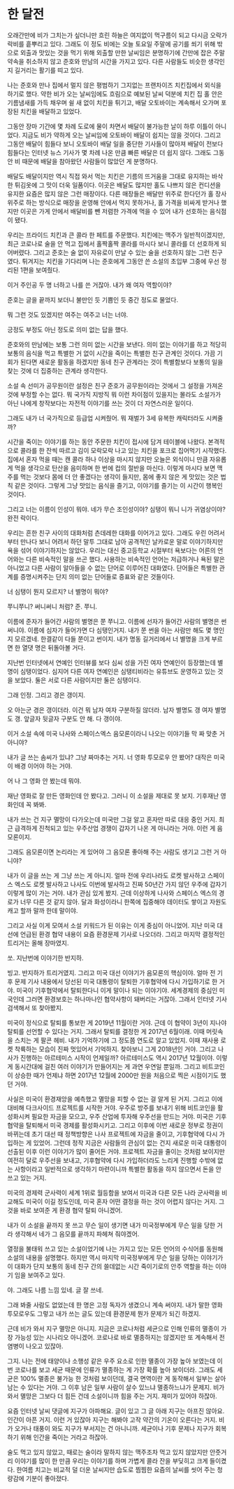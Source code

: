 # 한 달전

오래간만에 비가 그치는가 싶더니만 흐린 하늘은 여지없이 먹구름이 되고 다시금 오락가락비를 흩뿌리고 있다. 그래도 이 정도 비에는 오늘 토요일 주말에 공기를 쐬기 위해 밖으로 외출과 맛있는 것을 먹기 위해 외출할 만한 날씨임은 분명하기에 간만에 잡은 주말 약속을 취소하지 않고 준호와 만남의 시간을 가지고 있다. 다른 사람들도 비슷한 생각인지 길거리는 활기를 띠고 있다.

나는 준호와 만나 집에서 멀지 않은 평범하기 그지없는 프랜차이즈 치킨집에서 외식을 하기로 했다. 약한 비가 오는 날씨임에도 흐림으로 예보된 날씨 덕분에 치킨 집 홀 안은 기름냄새를 가득 채우며 쉴 새 없이 치킨을 튀기고, 배달 오토바이는 계속해서 오가며 포장된 치킨을 배달하고 있었다.

그동안 장마 기간에 몇 차례 도로에 물이 차면서 배달이 불가능한 날이 하루 이틀이 아니었다. 지금도 비가 약하게 오는 날씨임에 오토바이 배달이 쉽지는 않을 것이다. 그리고 그동안 배달이 힘들다 보니 오토바이 배달 일을 중단한 기사들이 많아져 배달이 전보다 힘들다는 인터넷 뉴스 기사가 몇 차례 나온 만큼 빠른 배달은 더 쉽지 않다. 그래도 그동안 비 때문에 배달을 참아왔던 사람들이 많았던 게 분명하다.

배달도 배달이지만 역시 직접 와서 먹는 치킨은 기름의 뜨거움을 그대로 유지하는 바삭한 튀김옷에 그 맛이 더욱 일품이다. 이곳은 배달도 많지만 홀도 나쁘지 않은 컨디션을 유지한 요즘은 많지 않은 그런 매장이다. 다른 매장들은 배달만 위주로 한다던가 홀 장사 위주로 하는 방식으로 매장을 운영해 안에서 먹지 못하거나, 홀 가격을 비싸게 받거나 했지만 이곳은 가게 안에서 배달비를 뺀 저렴한 가격에 먹을 수 있어 내가 선호하는 음식점이 됐다.

우리는 프라이드 치킨과 큰 콜라 한 페트를 주문했다. 치킨에는 맥주가 일반적이겠지만, 최근 코로나로 술을 안 먹고 집에서 홀짝홀짝 콜라를 마시다 보니 콜라를 더 선호하게 되어버렸다. 그리고 준호는 술 없이 자유로이 만날 수 있는 술을 선호하지 않는 그런 친구였다. 튀겨지는 치킨을 기다리며 나는 준호에게 그동안 쓴 소설의 초입부 그중에 우선 정리된 1편을 보여줬다.

이거 주인공 두 명 너하고 나를 쓴 거잖아. 내가 왜 여자 역할이야?

준호는 글을 끝까지 보더니 불만인 듯 기쁨인 듯 중간 정도로 물었다.

뭐 그런 것도 있겠지만 여주는 여주고 너는 너야.

긍정도 부정도 아닌 정도로 의미 없는 답을 했다.

준호와의 만남에는 보통 그런 의미 없는 시간을 보낸다. 의미 없는 이야기를 하고 적당히 보통의 음식을 먹고 특별한 거 없이 시간을 죽이는 특별한 친구 관계인 것이다. 가끔 기회가 된다면 새로운 활동을 하겠지만 동네 친구 관계라는 것이 특별함보다 보통의 일을 찾는 것에 더 집중하는 관계라 생각한다.

소설 속 선미가 공무원이란 설정은 친구 준호가 공무원이라는 것에서 그 설정을 가져온 것에 부정할 수는 없다. 뭐 국가직 지방직 뭐 이런 차이점이 있을지는 몰라도 소설가가 아닌 나에게 창작보다는 자전적 이야기를 쓰는 것이 더 자연스러운 일이다.

그래도 내가 너 국가직으로 등급업 시켜줬어. 뭐 재벌가 3세 유복한 캐릭터라도 시켜줄까?

시간을 죽이는 이야기를 하는 동안 주문한 치킨이 접시에 담겨 테이블에 나왔다. 본격적으로 콜라를 한 잔씩 따르고 김이 모락모락 나고 있는 치킨을 포크로 집어먹기 시작했다. 집에서 혼자 먹을 때는 캔 콜라 하나 이상을 마시지 않지만 오늘은 외식이니 만큼 자유롭게 먹을 생각으로 탄산을 음미하며 한 번에 컵의 절반을 마신다. 이렇게 마시다 보면 맥주를 먹는 것보다 몸에 더 안 좋겠다는 생각이 들지만, 몸에 좋지 않은 게 맛있는 것은 법칙 같은 것이다. 그렇게 그냥 맛있는 음식을 즐기고, 이야기를 즐기는 이 시간이 행복인 것이다.

그리고 너는 이름이 인성이 뭐야. 네가 무슨 조인성이야? 심탱이 뭐니 니가 귀염상이야? 완전 락이다.

우리는 흔한 친구 사이의 대화처럼 츤데레한 대화를 이어가고 있다. 그래도 우린 어려서부터 만나다 보니 어려서 하던 말투 그대로 남아 공격적인 날카로운 말로 이야기하지만 욕을 섞어 이야기하지는 않았다. 우리는 대신 중고등학교 시절부터 욕보다는 어른의 언어와는 다른 비속적인 말을 쓰곤 했다. 사용하는 비속적인 언어는 저급하거나 욕된 말은 아니었고 다른 사람이 알아들을 수 없는 단어로 이루어진 대화였다. 단어들은 특별한 관계를 증명시켜주는 단지 의미 없는 단어들로 증표와 같은 것들이다.

너 심탱이 뭔지 모르지? 너 별명이 뭐야?

쭈니쭈니? 써니써니 처럼? 준. 쭈니.

이름에 준자가 들어간 사람의 별명은 쭌 쭈니고. 이름에 선자가 들어간 사람의 별명은 썬 써니야. 이름에 심자가 들어가면 다 심탱인거지. 내가 쭌 썬을 아는 사람만 해도 몇 명인지 모르겠네. 한결같이 다들 쭌이고 썬이지. 내가 명동 길거리에서 너 별명을 크게 부르면 한 열댓 명은 뒤돌아볼 거다.

지난번 인터넷에서 연예인 인터뷰를 보다 심씨 성을 가진 여자 연예인이 등장했는데 별명이 심탱이었다. 심지어 다른 여자 연예인은 심탱티비라는 유튜브도 운영하고 있는 것을 보았다. 둘은 서로 다른 사람이지만 둘은 심탱이다.

그래 인정. 그리고 경은 갱이지.

오 아는군 경은 갱이더라. 이건 뭐 남자 여자 구분하질 않더라. 남자 별명도 갱 여자 별명도 갱. 앞글자 뒷글자 구분도 안 해. 다 갱이야.

이거 소설 속에 미국 나사와 스페이스엑스 음모론이라니 나오는 이야기들 막 짜 맞춘 거 아니야?

내가 글 쓰는 솜씨가 있냐? 그냥 짜마추는 거지. 너 영화 투모로우 안 봤어? 대작은 미국이 배경 이어야 하는 거야.

어 나 그 영화 안 봤는데 뭐야.

재난 영화로 잘 만든 영화인데 안 봤다고. 그러니 이 소설을 제대로 못 보지. 기후재난 영화인데 꼭 봐봐.

내가 쓰는 건 지구 멸망이 다가오는데 미국만 그걸 알고 혼자만 따로 대응 중인 거지. 최근 급격하게 진척되고 있는 우주산업 경쟁이 갑자기 나온 게 아니라는 거야. 이런 게 음모론이지.

그래도 음모론이면 논리라는 게 있어야 그 음모론 좋아해 주는 사람도 생기고 그런 거 아니야?

내가 이 글을 쓰는 게 그냥 쓰는 게 아니지. 얼마 전에 우리나라도 로켓 발사하고 스페이스 엑스도 로켓 발사하고 나사도 이번에 발사하고 진짜 50년간 가지 않던 우주에 갑자기 이렇게 많이 가는 거야. 내가 관심 있게 봤지. 근데 이상하게 나사와 스페이스 엑스의 경로가 너무 다른 것 같지 않아. 달과 화성이라니 한쪽에 집중해야 데이터도 쌓이고 자원도 캐고 할까 말까 한데 말이야.

그리고 사실 이게 모여서 소설 키워드가 된 이유는 이게 중심이 아니었어. 지난 미국 대선에 언급된 환경 협약 내용이 요즘 환경문제 기사로 나오더라. 그리고 마지막 결정적인 트리거는 올해 장마였지.

쏘. 지난번에 이야기한 반지하.

빙고. 반지하가 트리거였지. 그리고 미국 대선 이야기가 음모론의 핵심이야. 얼마 전 기후 문제 기사 내용에서 당선된 미국 대통령이 탈퇴한 기후협약에 다시 가입하기로 한 거야. 미국이 기후협약에서 탈퇴한다니 이게 말이나 되는 이야기야. 세계경제의 중심인 미국인데 그러면 환경보호는 하나마나인 협약사항이 돼버리는 거잖아. 그래서 인터넷 기사 검색해서 또 찾아봤지.

미국이 정식으로 탈퇴를 통보한 게 2019년 11월이란 거야. 근데 이 협약이 3년이 지나야 탈퇴를 선언할 수 있다는 거지. 그래서 탈퇴를 결정한 게 2017년 6월이래. 이때 머릿속을 스치는 게 팔콘 헤비. 내가 기억하기에 그 정도쯤 연도로 알고 있었지. 이때 재사용 로켓 착륙하는 모습이 진짜 멋있어서 기억하지. 찾아보니 그게 2018년인 거야. 그리고 나사가 진행하는 아르테미스 시작이 언제일까? 아르테미스도 역시 2017년 12월이야. 이렇게 동시간대에 걸친 여러 이야기가 만들어지는 게 과연 우연일 뿐일까. 그리고 비트코인이 상승한 때가 언제냐 하면 2017년 12월에 2000만 원을 처음으로 찍은 시점이기도 했던 거야.

사실은 미국이 환경재앙을 예측했고 멸망을 피할 수 없는 걸 알게 된 거지. 그리고 이에 대비해 다크사이드 프로젝트를 시작한 거야. 우주로 방주를 보내기 위해 비트코인을 활성화시켜 필요한 자금을 모으고, 우주 산업에 투자해 우주선을 만드는 거야. 미국은 기후협약을 탈퇴해서 미국 경제를 활성화시키고. 그리고 이후에 이번 새로운 정부로 정권이 바뀌는데 초기 대선 때 정책방향은 나사 프로젝트에 자금을 줄이고, 기후협약에 다시 가입하는 게 있었어. 그런데 정작 지금은 사람들의 관심이 없는 건지 새로운 미국 대통령이 선출된 이후 이런 이야기가 많이 줄어든 거야. 프로젝트 자금을 줄이는 것처럼 보이지만 여전히 달로 우주선을 보내고, 기후협약에 다시 가입하더라도 느리게 진행할 수밖에 없는 사항이라고 일반적으로 생각하기 마련이니까 특별한 활동을 하지 않으면서 돈을 안 쓰고 있는 거지.

미국의 경제력 군사력이 세계 1위로 월등함을 보여서 미국과 다른 모든 나라 군사력을 비교해도 미국이 이길 정도인데, 미국 혼자 어떤 결정을 하는 것이 어렵지 않다는 거지. 그것을 바로 보여준 게 환경 협약 탈퇴 아니겠어.

내가 이 소설을 끝까지 못 쓰고 무슨 일이 생기면 내가 미국정부에게 무슨 일을 당한 거라 생각해서 네가 그 음모를 끝까지 파헤쳐 줘야겠어.

열정을 불태워 쓰고 있는 소설이었기에 나는 가지고 있는 모든 언어의 수식어를 동원해 소설의 내용을 설명했다. 하지만 역시 마지막 미국정부에게 무슨 일을 당하는 이야기가 이 대화가 단지 보통의 동네 친구 간의 쓸데없는 시간 죽이기로의 안주 역할을 하는 이야기 임을 보여주고 있다.

야. 그래도 나름 느낌 있네. 글 잘 쓰네.

그래 봐줄 사람도 없었는데 한 명은 고정 독자가 생겼으니 계속 써야지. 내가 말한 영화 투모로우도 그렇고 내가 쓰는 글도 있는데 환경문제 뭔가 문제가 되긴 하겠지.

근데 비가 와서 지구 멸망은 아니지. 지금은 코로나처럼 세균으로 인해 인류의 멸종이 가장 가능성 있는 시나리오 아니겠어. 코로나로 바로 멸종하지는 않겠지만 또 계속해서 전염병이 나오고 있잖아.

그지. 나는 전에 태양이나 소행성 같은 우주 요소로 인한 멸종이 가장 높아 보였는데 이번 코로나를 보고 세균 때문에 인류가 멸종하는 게 가장 확률 높아 보이더라. 그래도 세균은 100% 멸종은 불가능 한 것처럼 보이던데, 결국 면역이란 게 동작해서 일부는 살아남는 수 있다는 거야. 그 이후 남은 일부 사람이 살수 있느냐 멸종하느냐가 문제지. 비가 와서 멸망은 그보다 더 힘든 건데 소설이니까 힘을 주는 거지. 재미가 있어야 하잖아.

요즘 인터넷 날씨 댓글에 지구가 아파해요. 글이 있고 그 글 아래 지구는 아프진 않아요. 인간이 아픈 거지. 이런 거 있잖아 지구는 해봐야 고작 약간의 기온이 오른다는 거지. 비가 오거나 태풍이 와도 지구가 부서지는 건 아니니까. 세균이나 기후 문제나 지구가 회복하기 위해 인간을 죽이는 거라고 하잖아.

술도 먹고 있지 않았고, 때로는 술이라 말하지 않는 맥주조차 먹고 있지 않았지만 안줏거리 이야기를 많이 한 만큼 우리는 이야기를 하며 가볍게 콜라 잔을 부딪히고 크게 들이켰다. 한여름 치고는 비교적 덜 더운 날씨지만 습도로 찜찜한 요즘의 날씨를 씻어 주는 청량감에 기분이 좋아졌다.
